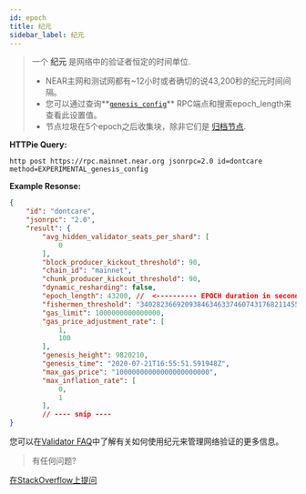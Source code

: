```yaml
---
id: epoch
title: 纪元
sidebar_label: 纪元
---
```


> 一个 **纪元** 是网络中的验证者恒定的时间单位.
> 
> - NEAR主网和测试网都有~12小时或者确切的说43,200秒的纪元时间间隔。  
> - 您可以通过查询**[`genesis_config`](/docs/develop/front-end/rpc#genesis-config)** RPC端点和搜索epoch_length来查看此设置值。
> - 节点垃圾在5个epoch之后收集块，除非它们是 [归档节点](/docs/roles/integrator/exchange-integration#running-an-archival-node).

**HTTPie Query:**

```text
http post https://rpc.mainnet.near.org jsonrpc=2.0 id=dontcare method=EXPERIMENTAL_genesis_config
```

**Example Resonse:**

```json
{
    "id": "dontcare",
    "jsonrpc": "2.0",
    "result": {
        "avg_hidden_validator_seats_per_shard": [
            0
        ],
        "block_producer_kickout_threshold": 90,
        "chain_id": "mainnet",
        "chunk_producer_kickout_threshold": 90,
        "dynamic_resharding": false,
        "epoch_length": 43200, //  <---------- EPOCH duration in seconds
        "fishermen_threshold": "340282366920938463463374607431768211455",
        "gas_limit": 1000000000000000,
        "gas_price_adjustment_rate": [
            1,
            100
        ],
        "genesis_height": 9820210,
        "genesis_time": "2020-07-21T16:55:51.591948Z",
        "max_gas_price": "10000000000000000000000",
        "max_inflation_rate": [
            0,
            1
        ],
        // ---- snip ----
}
```

您可以在[Validator FAQ](/docs/validator/staking-faq#what-is-an-epoch)中了解有关如何使用纪元来管理网络验证的更多信息。
> 有任何问题?
  <a href="https://stackoverflow.com/questions/tagged/nearprotocol">
  <h8>在StackOverflow上提问</h8></a>

